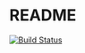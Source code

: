 # README

[![Build Status](https://img.shields.io/endpoint.svg?url=https%3A%2F%2Factions-badge.atrox.dev%2FFarlaf%2FTaskManager%2Fbadge%3Fref%3Ddevelop&style=flat-square)](https://actions-badge.atrox.dev/Farlaf/TaskManager/goto?ref=develop)
